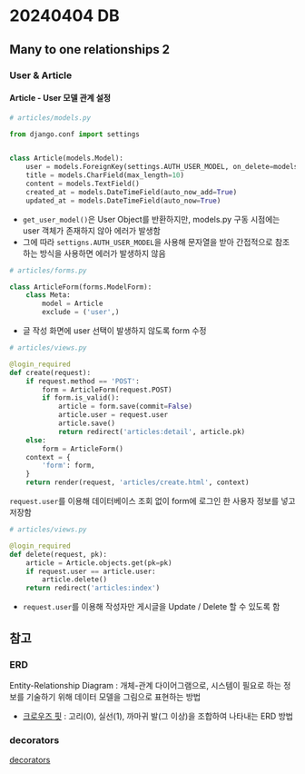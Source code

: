 # 20240404 DB
## Many to one relationships 2
### User & Article
#### Article - User 모델 관계 설정
```python
# articles/models.py

from django.conf import settings


class Article(models.Model):
    user = models.ForeignKey(settings.AUTH_USER_MODEL, on_delete=models.CASCADE)
    title = models.CharField(max_length=10)
    content = models.TextField()
    created_at = models.DateTimeField(auto_now_add=True)
    updated_at = models.DateTimeField(auto_now=True)
```
- ```get_user_model()```은 User Object를 반환하지만, models.py 구동 시점에는 user 객체가 존재하지 않아 에러가 발생함
- 그에 따라 ```settigns.AUTH_USER_MODEL```을 사용해 문자열을 받아 간접적으로 참조하는 방식을 사용하면 에러가 발생하지 않음

```python
# articles/forms.py

class ArticleForm(forms.ModelForm):
    class Meta:
        model = Article
        exclude = ('user',)
```
- 글 작성 화면에 user 선택이 발생하지 않도록 form 수정

```python
# articles/views.py

@login_required
def create(request):
    if request.method == 'POST':
        form = ArticleForm(request.POST)
        if form.is_valid():
            article = form.save(commit=False)
            article.user = request.user
            article.save()
            return redirect('articles:detail', article.pk)
    else:
        form = ArticleForm()
    context = {
        'form': form,
    }
    return render(request, 'articles/create.html', context)
```
```request.user```를 이용해 데이터베이스 조회 없이 form에 로그인 한 사용자 정보를 넣고 저장함

```python
# articles/views.py

@login_required
def delete(request, pk):
    article = Article.objects.get(pk=pk)
    if request.user == article.user:
        article.delete()
    return redirect('articles:index')
```
- ```request.user```를 이용해 작성자만 게시글을 Update / Delete 할 수 있도록 함

## 참고
### ERD
Entity-Relationship Diagram : 개체-관계 다이어그램으로, 시스템이 필요로 하는 정보를 기술하기 위해 데이터 모델을 그림으로 표현하는 방법

- [크로우즈 핏](https://ko.wikipedia.org/wiki/%EA%B0%9C%EC%B2%B4-%EA%B4%80%EA%B3%84_%EB%AA%A8%EB%8D%B8#%EB%8B%A4%EB%A5%B8_%EB%8B%A4%EC%9D%B4%EC%96%B4%EA%B7%B8%EB%9E%A8_%EC%BB%A8%EB%B2%A4%EC%85%98) : 고리(0), 실선(1), 까마귀 발(그 이상)을 조합하여 나타내는 ERD 방법

### decorators
[decorators](https://docs.djangoproject.com/en/5.0/topics/http/decorators/)